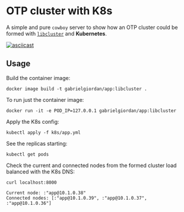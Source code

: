 # OTP cluster with K8s

A simple and pure `cowboy` server to show how an OTP cluster could be formed with [`libcluster`](https://github.com/bitwalker/libcluster) and **Kubernetes**.

[![asciicast](https://asciinema.org/a/350071.svg)](https://asciinema.org/a/350071)

## Usage

Build the container image:

`docker image build -t gabrielgiordan/app:libcluster .`

To run just the container image:

`docker run -it -e POD_IP=127.0.0.1 gabrielgiordan/app:libcluster`

Apply the K8s config:

`kubectl apply -f k8s/app.yml`

See the replicas starting:

`kubectl get pods`

Check the current and connected nodes from the formed cluster load balanced with the K8s DNS:

`curl localhost:8000`

```
Current node: :"app@10.1.0.38"
Connected nodes: [:"app@10.1.0.39", :"app@10.1.0.37", :"app@10.1.0.36"]
```
